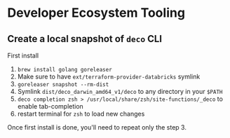 # Developer Ecosystem Tooling

## Create a local snapshot of `deco` CLI

First install

1. `brew install golang goreleaser`
2. Make sure to have `ext/terraform-provider-databricks` symlink
3. `goreleaser snapshot --rm-dist`
4. Symlink `dist/deco_darwin_amd64_v1/deco` to any directory in your `$PATH`
5. `deco completion zsh > /usr/local/share/zsh/site-functions/_deco` to enable tab-completion
6. restart terminal for `zsh` to load new changes

Once first install is done, you'll need to repeat only the step 3.